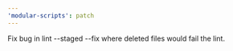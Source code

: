```yaml
---
'modular-scripts': patch
---
```


Fix bug in lint --staged --fix where deleted files would fail the lint.
